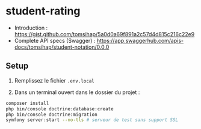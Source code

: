 # student-rating

- Introduction : https://gist.github.com/tomsihap/5a0d0a69f891a2c57d4d815c216c22e9
- Complete API specs (Swagger) : https://app.swaggerhub.com/apis-docs/tomsihap/student-notation/0.0.0

## Setup

1. Remplissez le fichier `.env.local`

2. Dans un terminal ouvert dans le dossier du projet :
```sh
composer install
php bin/console doctrine:database:create
php bin/console doctrine:migration
symfony server:start --no-tls # serveur de test sans support SSL
```